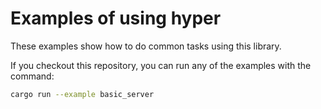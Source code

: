 # Examples of using hyper

These examples show how to do common tasks using this library.

If you checkout this repository, you can run any of the examples with the command:

```bash
cargo run --example basic_server
```